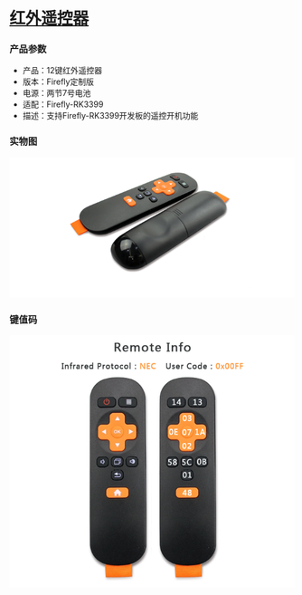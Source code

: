 # [红外遥控器](https://store.t-firefly.com/goods.php?id=17)
### 产品参数
* 产品：12键红外遥控器
* 版本：Firefly定制版
* 电源：两节7号电池
* 适配：Firefly-RK3399
* 描述：支持Firefly-RK3399开发板的遥控开机功能

### 实物图
![](img/module_ir1.png)
### 键值码
![](img/module_ir2.png)